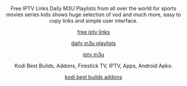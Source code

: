 <center>
<p>Free IPTV Links Daily M3U Playlists from all over the world for sports movies series kids shows huge selection of vod and much more, easy to copy links and simple user interface.</p>

<a href="https://best.freeiptv.life">free iptv links</a>

<a href="https://world.freeiptv.life">daily m3u playlists</a>

<a href="https://pro.freeiptv.life">iptv m3u</a>

<p>Kodi Best Builds, Addons, Firestick TV, IPTV, Apps, Android Apks:</p>

<a href="https://kodi.freeiptv.life">kodi best builds addons</a>
</center>
